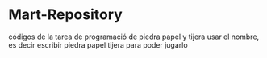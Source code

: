 # Mart-Repository
códigos de la tarea de programació de piedra papel y tijera
usar el nombre, es decir escribir piedra papel tijera para poder jugarlo
